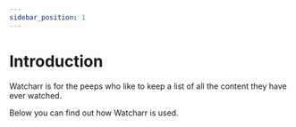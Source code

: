 ```yaml
---
sidebar_position: 1
---
```


# Introduction

Watcharr is for the peeps who like to keep a list of all the content they have ever watched.

Below you can find out how Watcharr is used.
